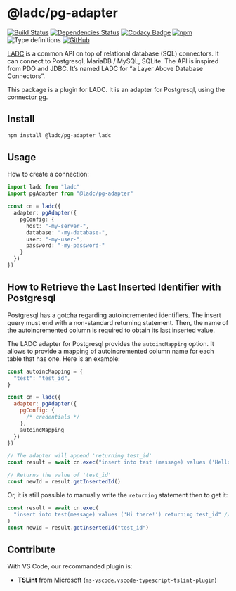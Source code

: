 # @ladc/pg-adapter

[![Build Status](https://travis-ci.com/paleo/pg-adapter.svg?branch=master)](https://travis-ci.com/paleo/pg-adapter)
[![Dependencies Status](https://david-dm.org/paleo/pg-adapter/status.svg)](https://david-dm.org/paleo/pg-adapter)
[![Codacy Badge](https://api.codacy.com/project/badge/Grade/af6b0c42452d449086625891b86f478c)](https://www.codacy.com/manual/paleo/ladc-pg-adapter?utm_source=github.com&amp;utm_medium=referral&amp;utm_content=paleo/ladc-pg-adapter&amp;utm_campaign=Badge_Grade)
[![npm](https://img.shields.io/npm/dm/@ladc/pg-adapter)](https://www.npmjs.com/package/@ladc/pg-adapter)
![Type definitions](https://img.shields.io/npm/types/@ladc/pg-adapter)
[![GitHub](https://img.shields.io/github/license/paleo/pg-adapter)](https://github.com/paleo/ladc-pg-adapter)

[LADC](https://github.com/paleo/ladc) is a common API on top of relational database (SQL) connectors. It can connect to Postgresql, MariaDB / MySQL, SQLite. The API is inspired from PDO and JDBC. It’s named LADC for “a Layer Above Database Connectors”.

This package is a plugin for LADC. It is an adapter for Postgresql, using the connector [pg](https://github.com/brianc/node-postgres).

## Install

```sh
npm install @ladc/pg-adapter ladc
```

## Usage

How to create a connection:

```ts
import ladc from "ladc"
import pgAdapter from "@ladc/pg-adapter"

const cn = ladc({
  adapter: pgAdapter({
    pgConfig: {
      host: "-my-server-",
      database: "-my-database-",
      user: "-my-user-",
      password: "-my-password-"
    }
  })
})
```

## How to Retrieve the Last Inserted Identifier with Postgresql

Postgresql has a gotcha regarding autoincremented identifiers. The insert query must end with a non-standard returning statement. Then, the name of the autoincremented column is required to obtain its last inserted value.

The LADC adapter for Postgresql provides the `autoincMapping` option. It allows to provide a mapping of autoincremented column name for each table that has one. Here is an example:

```js
const autoincMapping = {
  "test": "test_id",
}

const cn = ladc({
  adapter: pgAdapter({
    pgConfig: {
      /* credentials */
    },
    autoincMapping
  })
})

// The adapter will append 'returning test_id'
const result = await cn.exec("insert into test (message) values ('Hello, World!')")

// Returns the value of 'test_id'
const newId = result.getInsertedId()
```

Or, it is still possible to manually write the `returning` statement then to get it:

```js
const result = await cn.exec(
  "insert into test(message) values ('Hi there!') returning test_id" // Postgres only
)
const newId = result.getInsertedId("test_id")
```

## Contribute

With VS Code, our recommanded plugin is:

* **TSLint** from Microsoft (`ms-vscode.vscode-typescript-tslint-plugin`)
